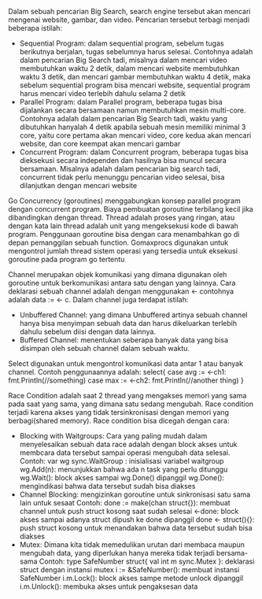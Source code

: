 Dalam sebuah pencarian Big Search, search engine tersebut akan mencari mengenai website, gambar, dan video. Pencarian tersebut terbagi menjadi beberapa istilah:
- Sequential Program: dalam sequential program, sebelum tugas berikutnya berjalan, tugas sebelumnya harus selesai. Contohnya adalah dalam pencarian Big Search tadi, misalnya dalam mencari video membutuhkan waktu 2 detik, dalam mencari website membutuhkan waktu 3 detik, dan mencari gambar membutuhkan waktu 4 detik, maka sebelum sequential program bisa mencari website, sequential program harus mencari video terlebih dahulu selama 2 detik
- Parallel Program: dalam Parallel program, beberapa tugas bisa dijalankan secara bersamaan namun membutuhkan mesin multi-core. Contohnya adalah dalam pencarian Big Search tadi, waktu yang dibutuhkan hanyalah 4 detik apabila sebuah mesin memiliki minimal 3 core, yaitu core pertama akan mencari video, core kedua akan mencari website, dan core keempat akan mencari gambar
- Concurrent Program: dalam Concurrent program, beberapa tugas bisa dieksekusi secara independen dan hasilnya bisa muncul secara bersamaan. Misalnya adalah dalam pencarian big search tadi, concurrent tidak perlu menunggu pencarian video selesai, bisa dilanjutkan dengan mencari website

Go Concurrency (goroutines) menggabungkan konsep parallel program dengan concurrent program. Biaya pembuatan goroutine terbilang kecil jika dibandingkan dengan thread. Thread adalah proses yang ringan, atau dengan kata lain thread adalah unit yang mengeksekusi kode di bawah program. Penggunaan goroutine bisa dengan cara menambahkan go di depan pemanggilan sebuah function. Gomaxprocs digunakan untuk mengontrol jumlah thread sistem operasi yang tersedia untuk eksekusi goroutine pada program go tertentu

Channel merupakan objek komunikasi yang dimana digunakan oleh goroutine untuk berkomunikasi antara satu dengan yang lainnya. Cara deklarasi sebuah channel adalah dengan menggunakan <- contohnya adalah data := <- c. Dalam channel juga terdapat istilah:
- Unbuffered Channel: yang dimana Unbuffered artinya sebuah channel hanya bisa menyimpan sebuah data dan harus dikeluarkan terlebih dahulu sebelum diisi dengan data lainnya.
- Buffered Channel: menentukan seberapa banyak data yang bisa disimpan oleh sebuah channel dalam sebuah waktu.

Select digunakan untuk mengontrol komunikasi data antar 1 atau banyak channel. Contoh penggunaannya adalah:
select{
    case avg := <-ch1: fmt.Println(//something)
    case max := <-ch2: fmt.Println(//another thing)
}

Race Condition adalah saat 2 thread yang mengakses memori yang sama pada saat yang sama, yang dimana satu sedang mengubah. Race condition terjadi karena akses yang tidak tersinkronisasi dengan memori yang berbagi(shared memory). Race condition bisa dicegah dengan cara:
- Blocking with Waitgroups: Cara yang paling mudah dalam menyelesaikan sebuah data race adalah dengan block akses untuk membcara data tersebut sampai operasi mengubah data selesai.
Contoh:
var wg sync.WaitGroup : inisialisasi variabel waitgroup
wg.Add(n): menunjukkan bahwa ada n task yang perlu ditunggu
wg.Wait(): block akses sampai wg.Done() dipanggil
wg.Done(): mengindikasi bahwa data tersebut sudah bisa diakses
- Channel Blocking: mengizinkan goroutine untuk sinkronisasi satu sama lain untuk sesaat
Contoh:
done := make(chan struct{}): membuat channel untuk push struct kosong saat sudah selesai
<-done: block akses sampai adanya struct dipush ke done dipanggil
done <- struct(){}: push struct kosong untuk menandakan bahwa data tersebut sudah bisa diakses
- Mutex: Dimana kita tidak memedulikan urutan dari membaca maupun mengubah data, yang diperlukan hanya mereka tidak terjadi bersama-sama
Contoh:
type SafeNumber struct{
    val int
    m sync.Mutex
}: deklarasi struct dengan instansi mutex
i := &SafeNumber(): membuat instansi SafeNumber
i.m.Lock(): block akses sampe metode unlock dipanggil
i.m.Unlock(): membuka akses untuk pengaksesan data